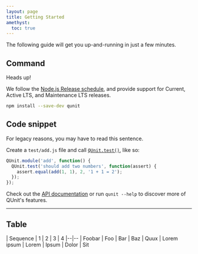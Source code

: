 ```yaml
---
layout: page
title: Getting Started
amethyst:
  toc: true
---
```


<p class="lead" markdown="1">The following guide will get you up-and-running in just a few minutes.</p>

## Command

<p class="note" markdown="1">Heads up!</p>

We follow the [Node.js Release schedule](https://github.com/nodejs/LTS), and provide support for Current, Active LTS, and Maintenance LTS releases.

```bash
npm install --save-dev qunit
```

## Code snippet

<p class="note note--warning" markdown="1">For legacy reasons, you may have to read this sentence.</p>

Create a `test/add.js` file and call [`QUnit.test()`](https://api.qunitjs.com/QUnit/test/), like so:

```js
QUnit.module('add', function() {
  QUnit.test('should add two numbers', function(assert) {
    assert.equal(add(1, 1), 2, '1 + 1 = 2');
  });
});
```

Check out the [API documentation](https://api.qunitjs.com) or run `qunit --help` to discover more of QUnit's features.

---

## Table

| Sequence | 1 | 2 | 3 | 4
|--|--
| Foobar | Foo | Bar | Baz | Quux
| Lorem ipsum | Lorem | Ipsum | Dolor | Sit
